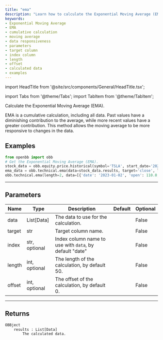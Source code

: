 ```yaml
---
title: "ema"
description: "Learn how to calculate the Exponential Moving Average (EMA) in Python  using the openbb library. Understand its benefits as a cumulative calculation and  how it maintains data responsiveness. Find details on parameters like data, target  column, index column, length, and offset. Get code examples to implement EMA calculations  in your projects."
keywords:
- Exponential Moving Average
- EMA
- cumulative calculation
- moving average
- data responsiveness
- parameters
- target column
- index column
- length
- offset
- calculated data
- examples
---
```


import HeadTitle from '@site/src/components/General/HeadTitle.tsx';

<HeadTitle title="technical/ema - Reference | OpenBB Platform Docs" />

<!-- markdownlint-disable MD012 MD031 MD033 -->

import Tabs from '@theme/Tabs';
import TabItem from '@theme/TabItem';

Calculate the Exponential Moving Average (EMA).

 EMA is a cumulative calculation, including all data. Past values have
 a diminishing contribution to the average, while more recent values have a greater
 contribution. This method allows the moving average to be more responsive to changes
 in the data.


Examples
--------

```python
from openbb import obb
# Get the Exponential Moving Average (EMA).
stock_data = obb.equity.price.historical(symbol='TSLA', start_date='2023-01-01', provider='fmp')
ema_data = obb.technical.ema(data=stock_data.results, target='close', length=50, offset=0)
obb.technical.ema(length=2, data=[{'date': '2023-01-02', 'open': 110.0, 'high': 120.0, 'low': 100.0, 'close': 115.0, 'volume': 10000.0}, {'date': '2023-01-03', 'open': 165.0, 'high': 180.0, 'low': 150.0, 'close': 172.5, 'volume': 15000.0}, {'date': '2023-01-04', 'open': 146.67, 'high': 160.0, 'low': 133.33, 'close': 153.33, 'volume': 13333.33}, {'date': '2023-01-05', 'open': 137.5, 'high': 150.0, 'low': 125.0, 'close': 143.75, 'volume': 12500.0}, {'date': '2023-01-06', 'open': 132.0, 'high': 144.0, 'low': 120.0, 'close': 138.0, 'volume': 12000.0}])
```

---

## Parameters

<Tabs>

<TabItem value='standard' label='standard'>

| Name | Type | Description | Default | Optional |
| ---- | ---- | ----------- | ------- | -------- |
| data | List[Data] | The data to use for the calculation. |  | False |
| target | str | Target column name. |  | False |
| index | str, optional | Index column name to use with `data`, by default "date" |  | False |
| length | int, optional | The length of the calculation, by default 50. |  | False |
| offset | int, optional | The offset of the calculation, by default 0. |  | False |
</TabItem>

</Tabs>

---

## Returns

```python wordwrap
OBBject
    results : List[Data]
        The calculated data.
```

